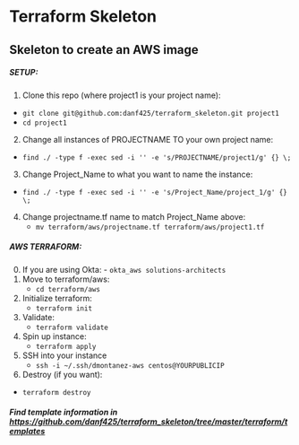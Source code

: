 # Terraform Skeleton

## Skeleton to create an AWS image

##### SETUP:
1. Clone this repo (where project1 is your project name):  
  - `git clone git@github.com:danf425/terraform_skeleton.git project1`  
  - `cd project1`  
2. Change all instances of PROJECTNAME TO your own project name:  
  - `find ./ -type f -exec sed -i '' -e 's/PROJECTNAME/project1/g' {} \;`  
3. Change Project_Name to what you want to name the instance:  
  - `find ./ -type f -exec sed -i '' -e 's/Project_Name/project_1/g' {} \;`  
4. Change projectname.tf name to match Project_Name above:  
   - `mv terraform/aws/projectname.tf terraform/aws/project1.tf`  
  
##### AWS TERRAFORM:
0. If you are using Okta: - `okta_aws solutions-architects`
1. Move to terraform/aws:  
   - `cd terraform/aws`  
2. Initialize terraform:  
   - `terraform init`  
3. Validate:  
   - `terraform validate`  
4. Spin up instance:  
   - `terraform apply`  
5. SSH into your instance
   - `ssh -i ~/.ssh/dmontanez-aws centos@YOURPUBLICIP`
00. Destroy (if you want):  
   - `terraform destroy`  


##### Find template information in https://github.com/danf425/terraform_skeleton/tree/master/terraform/templates
